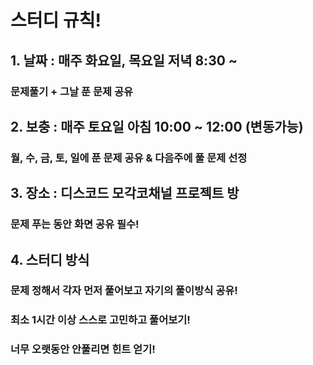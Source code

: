 # 스터디 규칙!

## 1. 날짜 : 매주 화요일, 목요일 저녁 8:30 ~

### 문제풀기 + 그날 푼 문제 공유

## 2. 보충 : 매주 토요일 아침 10:00 ~ 12:00 (변동가능)

### 월, 수, 금, 토, 일에 푼 문제 공유 & 다음주에 풀 문제 선정

## 3. 장소 : 디스코드 모각코채널 프로젝트 방

### 문제 푸는 동안 화면 공유 필수!

## 4. 스터디 방식

### 문제 정해서 각자 먼저 풀어보고 자기의 풀이방식 공유!

### 최소 1시간 이상 스스로 고민하고 풀어보기!

### 너무 오랫동안 안풀리면 힌트 얻기!